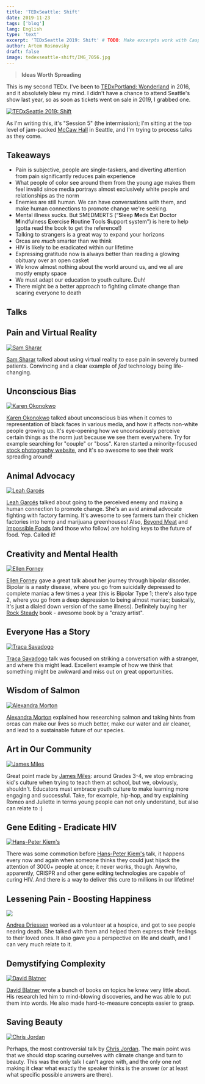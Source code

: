 ```yaml
---
title: 'TEDxSeattle: Shift'
date: 2019-11-23
tags: ['blog']
lang: English
type: 'text'
excerpt: 'TEDxSeattle 2019: Shift' # TODO: Make excerpts work with Casper
author: Artem Rosnovsky
draft: false
image: tedexseattle-shift/IMG_7056.jpg
---
```


> **Ideas Worth Spreading**

This is my second TEDx. I've been to [TEDxPortland: Wonderland](https://history.tedxportland.com/wonderland) in 2016, and it absolutely blew my mind. I didn't have a chance to attend Seattle's show last year, so as soon as tickets went on sale in 2019, I grabbed one.

[![TEDxSeattle 2019: Shift](tedexseattle-shift/IMG_7052.jpg)](https://tedxseattle.com)

As I'm writing this, it's "Session 5" (the intermission); I'm sitting at the top level of jam-packed [McCaw Hall](https://www.mccawhall.com/) in Seattle, and I'm trying to process talks as they come.

## Takeaways

- Pain is subjective, people are single-taskers, and diverting attention from pain significantly reduces pain experience
- What people of color see around them from the young age makes them feel invalid since media portrays almost exclusively white people and relationships as the norm
- Enemies are still human. We can have conversations with them, and make human connections to promote change we're seeking.
- Mental illness sucks. But SMEDMERTS (“**S**leep **M**eds **E**at **D**octor **M**indfulness **E**xercise **R**outine **T**ools **S**upport system”) is here to help (gotta read the book to get the reference!)
- Talking to strangers is a great way to expand your horizons
- Orcas are _much_ smarter than we think
- HIV is likely to be eradicated within our lifetime
- Expressing gratitude now is always better than reading a glowing obituary over an open casket
- We know almost nothing about the world around us, and we all are mostly empty space
- We must adapt our education to youth culture. Duh!
- There might be a better approach to fighting climate change than scaring everyone to death

## Talks

## Pain and Virtual Reality

[![Sam Sharar](tedexseattle-shift/sam.jpg)](https://tedxseattle.com/speakers/sam-sharar/)

[Sam Sharar](https://tedxseattle.com/speakers/sam-sharar/) talked about using virtual reality to ease pain in severely burned patients. Convincing and a clear example of _fad_ technology being life-changing.

## Unconscious Bias

[![Karen Okonokwo](tedexseattle-shift/karen.jpg)](https://tedxseattle.com/speakers/karen-okonkwo/)

[Karen Okonokwo](https://tedxseattle.com/speakers/karen-okonkwo/) talked about unconscious bias when it comes to representation of black faces in various media, and how it affects non-white people growing up. It's eye-opening how we unconsciously perceive certain things as the norm just because we see them everywhere. Try for example searching for "couple" or "boss". Karen started a minority-focused [stock photography website](https://tonl.co/), and it's so awesome to see their work spreading around!

## Animal Advocacy

[![Leah Garcés](tedexseattle-shift/leah-drawing.jpg)](https://tedxseattle.com/speakers/leah-garces/)

[Leah Garcés](https://tedxseattle.com/speakers/leah-garces/) talked about going to the perceived enemy and making a human connection to promote change. She's an avid animal advocate fighting with factory farming. It's awesome to see farmers turn their chicken factories into hemp and marijuana greenhouses! Also, [Beyond Meat](https://www.beyondmeat.com/) and [Impossible Foods](https://impossiblefoods.com/) (and those who follow) are holding keys to the future of food. Yep. Called it!

## Creativity and Mental Health

[![Ellen Forney](tedexseattle-shift/ellen.jpg)](https://tedxseattle.com/speakers/ellen-forney/)

[Ellen Forney](https://tedxseattle.com/speakers/ellen-forney/) gave a great talk about her journey through bipolar disorder. Bipolar is a nasty disease, where you go from suicidally depressed to complete maniac a few times a year (this is Bipolar Type 1; there's also type 2, where you go from a deep depression to being almost maniac; basically, it's just a dialed down version of the same illness). Definitely buying her [Rock Steady](https://amzn.to/33gfapv) book - awesome book by a "crazy artist".

## Everyone Has a Story

[![Traca Savadogo](tedexseattle-shift/traca.jpg)](https://tedxseattle.com/speakers/traca-savadogo/)

[Traca Savadogo](https://tedxseattle.com/speakers/traca-savadogo/) talk was focused on striking a conversation with a stranger, and where this might lead. Excellent example of how we think that something might be awkward and miss out on great opportunities.

## Wisdom of Salmon

[![Alexandra Morton](tedexseattle-shift/alexandra.jpg)](https://tedxseattle.com/speakers/alexandra-morton/)

[Alexandra Morton](https://tedxseattle.com/speakers/alexandra-morton/) explained how researching salmon and taking hints from orcas can make our lives so much better, make our water and air cleaner, and lead to a sustainable future of our species.

## Art in Our Community

[![James Miles](tedexseattle-shift/james.jpg)](https://tedxseattle.com/speakers/james-miles/)

Great point made by [James Miles](https://tedxseattle.com/speakers/james-miles/): around Grades 3-4, we stop embracing kid's culture when trying to teach them at school, but we, obviously, shouldn't. Educators must embrace youth culture to make learning more engaging and successful. Take, for example, hip-hop, and try explaining Romeo and Juliette in terms young people can not only understand, but also can relate to :)

## Gene Editing - Eradicate HIV

[![Hans-Peter Kiem's](tedexseattle-shift//dr-Kiem.jpeg)](https://tedxseattle.com/speakers/dr-hans-peter-kiem/)

There was some commotion before [Hans-Peter Kiem's](https://tedxseattle.com/speakers/dr-hans-peter-kiem/) talk, it happens every now and again when someone thinks they could just hijack the attention of 3000+ people at once; it never works, though. Anywho, apparently, CRISPR and other gene editing technologies are capable of curing HIV. And there is a way to deliver this cure to millions in our lifetime!

## Lessening Pain - Boosting Happiness

[![](tedexseattle-shift/andrea-1.jpg)](https://tedxseattle.com/speakers/andrea-driessen/)

[Andrea Driessen](https://tedxseattle.com/speakers/andrea-driessen/) worked as a volunteer at a hospice, and got to see people nearing death. She talked with them and helped them express their feelings to their loved ones. It also gave you a perspective on life and death, and I can very much relate to it.

## Demystifying Complexity

[![David Blatner](tedexseattle-shift/David-Blatner.jpeg)](https://tedxseattle.com/speakers/david-blatner/)

[David Blatner](https://tedxseattle.com/speakers/david-blatner/) wrote a bunch of books on topics he knew very little about. His research led him to mind-blowing discoveries, and he was able to put them into words. He also made hard-to-measure concepts easier to grasp.

## Saving Beauty

[![Chris Jordan](tedexseattle-shift/chris.jpg)](https://tedxseattle.com/speakers/chris-jordan-2/)

Perhaps, the most controversial talk by [Chris Jordan](https://tedxseattle.com/speakers/chris-jordan-2/). The main point was that we should stop scaring ourselves with climate change and turn to beauty. This was the only talk I can't agree with, and the only one not making it clear what exactly the speaker thinks is the answer (or at least what specific possible answers are there).
